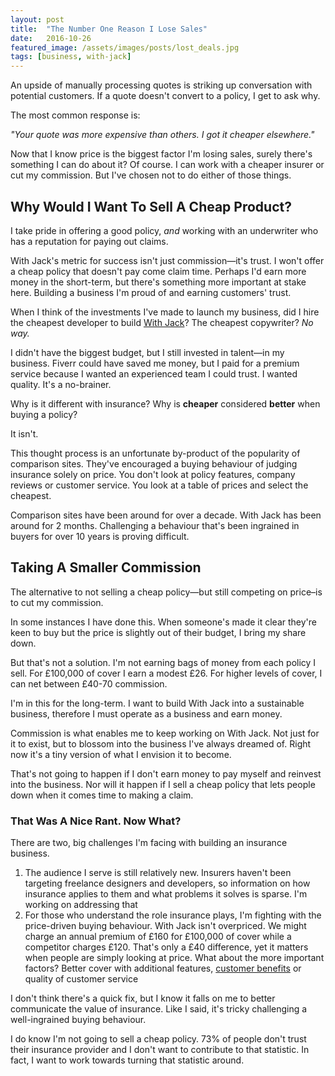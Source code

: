 ```yaml
---
layout: post
title:  "The Number One Reason I Lose Sales"
date:   2016-10-26
featured_image: /assets/images/posts/lost_deals.jpg
tags: [business, with-jack]
---
```


An upside of manually processing quotes is striking up conversation with potential customers. If a quote doesn't convert to a policy, I get to ask why.

The most common response is:

_"Your quote was more expensive than others. I got it cheaper elsewhere."_

Now that I know price is the biggest factor I'm losing sales, surely there's something I can do about it? Of course. I can work with a cheaper insurer or cut my commission. But I've chosen not to do either of those things.

## Why Would I Want To Sell A Cheap Product?

I take pride in offering a good policy, _and_ working with an underwriter who has a reputation for paying out claims.

With Jack's metric for success isn't just commission—it's trust. I won't offer a cheap policy that doesn't pay come claim time. Perhaps I'd earn more money in the short-term, but there's something more important at stake here. Building a business I'm proud of and earning customers' trust.

When I think of the investments I've made to launch my business, did I hire the cheapest developer to build <a href="https://withjack.co.uk">With Jack</a>? The cheapest copywriter? _No way._

I didn't have the biggest budget, but I still invested in talent—in my business. Fiverr could have saved me money, but I paid for a premium service because I wanted an experienced team I could trust. I wanted quality. It's a no-brainer.

Why is it different with insurance? Why is __cheaper__ considered __better__ when buying a policy?

It isn't.

This thought process is an unfortunate by-product of the popularity of comparison sites. They've encouraged a buying behaviour of judging insurance solely on price. You don't look at policy features, company reviews or customer service. You look at a table of prices and select the cheapest.

Comparison sites have been around for over a decade. With Jack has been around for 2 months. Challenging a behaviour that's been ingrained in buyers for over 10 years is proving difficult.

## Taking A Smaller Commission

The alternative to not selling a cheap policy—but still competing on price–is to cut my commission.

In some instances I have done this. When someone's made it clear they're keen to buy but the price is slightly out of their budget, I bring my share down.

But that's not a solution. I'm not earning bags of money from each policy I sell. For £100,000 of cover I earn a modest £26. For higher levels of cover, I can net between £40-70 commission.

I'm in this for the long-term. I want to build With Jack into a sustainable business, therefore I must operate as a business and earn money.

Commission is what enables me to keep working on With Jack. Not just for it to exist, but to blossom into the business I've always dreamed of. Right now it's a tiny version of what I envision it to become.

That's not going to happen if I don't earn money to pay myself and reinvest into the business. Nor will it happen if I sell a cheap policy that lets people down when it comes time to making a claim.

### That Was A Nice Rant. Now What?

There are two, big challenges I'm facing with building an insurance business.

1. The audience I serve is still relatively new. Insurers haven't been targeting freelance designers and developers, so information on how insurance applies to them and what problems it solves is sparse. I'm working on addressing that
2. For those who understand the role insurance plays, I'm fighting with the price-driven buying behaviour. With Jack isn't overpriced. We might charge an annual premium of £160 for £100,000 of cover while a competitor charges £120. That's only a £40 difference, yet it matters when people are simply looking at price. What about the more important factors? Better cover with additional features, <a href="http://withjack.co.uk/benefits">customer benefits</a> or quality of customer service

I don't think there's a quick fix, but I know it falls on me to better communicate the value of insurance. Like I said, it's tricky challenging a well-ingrained buying behaviour.

I do know I'm not going to sell a cheap policy. 73% of people don't trust their insurance provider and I don't want to contribute to that statistic. In fact, I want to work towards turning that statistic around.